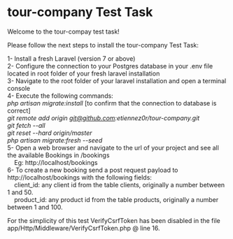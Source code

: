 # tour-company Test Task
Welcome to the tour-compay test task!

Please follow the next steps to install the tour-company Test Task:<br>

1- Install a fresh Laravel (version 7 or above)<br>
2- Configure the connection to your Postgres database in your .env file located in root folder of your fresh laravel installation<br>
3- Navigate to the root folder of your laravel installation and open a terminal console<br>
4- Execute the following commands:<br>
*php artisan migrate:install* [to confirm that the connection to database is correct]<br>
*git remote add origin git@github.com:etiennez0r/tour-company.git*<br>
*git fetch --all*<br>
*git reset --hard origin/master*<br>
*php artisan migrate:fresh --seed*<br>
5- Open a web browser and navigate to the url of your project and see all the available Bookings in /bookings<br>
&nbsp;&nbsp;&nbsp;&nbsp;Eg: http://localhost/bookings<br>
6- To create a new booking send a post request payload to http://localhost/bookings with the following fields:<br>
&nbsp;&nbsp;&nbsp;&nbsp;client_id: any client id from the table clients, originally a number between 1 and 50.<br>
&nbsp;&nbsp;&nbsp;&nbsp;product_id: any product id from the table products, originally a number between 1 and 100.<br>

For the simplicity of this test VerifyCsrfToken has been disabled in the file app/Http/Middleware/VerifyCsrfToken.php @ line 16.
